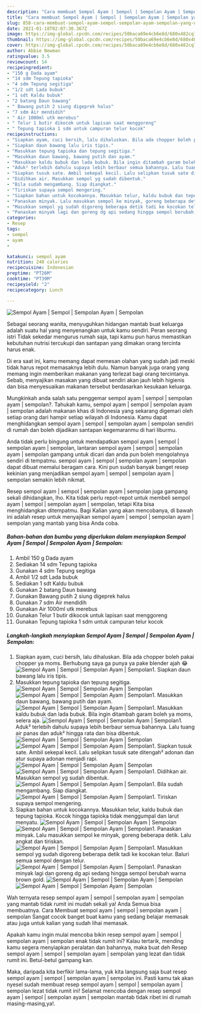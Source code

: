 ```yaml
---
description: "Cara membuat Sempol Ayam | Sempol | Sempolan Ayam | Sempolan yang nikmat dan Mudah Dibuat"
title: "Cara membuat Sempol Ayam | Sempol | Sempolan Ayam | Sempolan yang nikmat dan Mudah Dibuat"
slug: 858-cara-membuat-sempol-ayam-sempol-sempolan-ayam-sempolan-yang-nikmat-dan-mudah-dibuat
date: 2021-01-18T02:07:30.367Z
image: https://img-global.cpcdn.com/recipes/50baca69e4cb6e8d/680x482cq70/sempol-ayam-sempol-sempolan-ayam-sempolan-foto-resep-utama.jpg
thumbnail: https://img-global.cpcdn.com/recipes/50baca69e4cb6e8d/680x482cq70/sempol-ayam-sempol-sempolan-ayam-sempolan-foto-resep-utama.jpg
cover: https://img-global.cpcdn.com/recipes/50baca69e4cb6e8d/680x482cq70/sempol-ayam-sempol-sempolan-ayam-sempolan-foto-resep-utama.jpg
author: Abbie Newman
ratingvalue: 3.5
reviewcount: 14
recipeingredient:
- "150 g Dada ayam"
- "14 sdm Tepung tapioka"
- "4 sdm Tepung segitiga"
- "1/2 sdt Lada bubuk"
- "1 sdt Kaldu bubuk"
- "2 batang Daun bawang"
- " Bawang putih 2 siung digeprek halus"
- "7 sdm Air mendidih"
- " Air 1000ml utk merebus"
- " Telur 1 butir dikocok untuk lapisan saat menggoreng"
- " Tepung tapioka 1 sdm untuk campuran telur kocok"
recipeinstructions:
- "Siapkan ayam, cuci bersih, lalu dihaluskan. Bila ada chopper boleh pakai chopper ya moms. Berhubung saya ga punya ya pake blender ajah 😂"
- "Siapkan daun bawang lalu iris tipis."
- "Masukkan tepung tapioka dan tepung segitiga."
- "Masukkan daun bawang, bawang putih dan ayam."
- "Masukkan kaldu bubuk dan lada bubuk. Bila ingin ditambah garam boleh ya moms, selera aja."
- "Aduk² terlebih dahulu supaya lebih berbaur semua bahannya. Lalu tuang air panas dan aduk² hingga rata dan bisa dibentuk."
- "Siapkan tusuk sate. Ambil sekepal kecil. Lalu selipkan tusuk sate ditengah² adonan dan atur supaya adonan menjadi rapi."
- "Didihkan air. Masukkan sempol yg sudah dibentuk."
- "Bila sudah mengambang. Siap diangkat."
- "Tiriskan supaya sempol mengering."
- "Siapkan bahan untuk kocokannya. Masukkan telur, kaldu bubuk dan tepung tapioka. Kocok hingga tapioka tidak menggumpal dan larut menyatu."
- "Panaskan minyak. Lalu masukkan sempol ke minyak, goreng beberapa detik. Lalu angkat dan tiriskan."
- "Masukkan sempol yg sudah digoreng beberapa detik tadi ke kocokan telur. Baluri semua sempol dengan telur."
- "Panaskan minyak lagi dan goreng dg api sedang hingga sempol berubah warna brown gold."
categories:
- Resep
tags:
- sempol
- ayam
- 

katakunci: sempol ayam  
nutrition: 248 calories
recipecuisine: Indonesian
preptime: "PT26M"
cooktime: "PT39M"
recipeyield: "2"
recipecategory: Lunch

---
```



![Sempol Ayam | Sempol | Sempolan Ayam | Sempolan](https://img-global.cpcdn.com/recipes/50baca69e4cb6e8d/680x482cq70/sempol-ayam-sempol-sempolan-ayam-sempolan-foto-resep-utama.jpg)

Sebagai seorang wanita, menyuguhkan hidangan mantab buat keluarga adalah suatu hal yang menyenangkan untuk kamu sendiri. Peran seorang istri Tidak sekedar mengurus rumah saja, tapi kamu pun harus memastikan kebutuhan nutrisi tercukupi dan santapan yang dimakan orang tercinta harus enak.

Di era  saat ini, kamu memang dapat memesan olahan yang sudah jadi meski tidak harus repot memasaknya lebih dulu. Namun banyak juga orang yang memang ingin memberikan makanan yang terlezat bagi orang tercintanya. Sebab, menyajikan masakan yang dibuat sendiri akan jauh lebih higienis dan bisa menyesuaikan makanan tersebut berdasarkan kesukaan keluarga. 



Mungkinkah anda salah satu penggemar sempol ayam | sempol | sempolan ayam | sempolan?. Tahukah kamu, sempol ayam | sempol | sempolan ayam | sempolan adalah makanan khas di Indonesia yang sekarang digemari oleh setiap orang dari hampir setiap wilayah di Indonesia. Kamu dapat menghidangkan sempol ayam | sempol | sempolan ayam | sempolan sendiri di rumah dan boleh dijadikan santapan kegemaranmu di hari liburmu.

Anda tidak perlu bingung untuk mendapatkan sempol ayam | sempol | sempolan ayam | sempolan, lantaran sempol ayam | sempol | sempolan ayam | sempolan gampang untuk dicari dan anda pun boleh mengolahnya sendiri di tempatmu. sempol ayam | sempol | sempolan ayam | sempolan dapat dibuat memalui beragam cara. Kini pun sudah banyak banget resep kekinian yang menjadikan sempol ayam | sempol | sempolan ayam | sempolan semakin lebih nikmat.

Resep sempol ayam | sempol | sempolan ayam | sempolan juga gampang sekali dihidangkan, lho. Kita tidak perlu repot-repot untuk membeli sempol ayam | sempol | sempolan ayam | sempolan, tetapi Kita bisa menghidangkan ditempatmu. Bagi Kalian yang akan mencobanya, di bawah ini adalah resep untuk menyajikan sempol ayam | sempol | sempolan ayam | sempolan yang mantab yang bisa Anda coba.

<!--inarticleads1-->

##### Bahan-bahan dan bumbu yang diperlukan dalam menyiapkan Sempol Ayam | Sempol | Sempolan Ayam | Sempolan:

1. Ambil 150 g Dada ayam
1. Sediakan 14 sdm Tepung tapioka
1. Gunakan 4 sdm Tepung segitiga
1. Ambil 1/2 sdt Lada bubuk
1. Sediakan 1 sdt Kaldu bubuk
1. Gunakan 2 batang Daun bawang
1. Gunakan  Bawang putih 2 siung digeprek halus
1. Gunakan 7 sdm Air mendidih
1. Gunakan  Air 1000ml utk merebus
1. Gunakan  Telur 1 butir dikocok untuk lapisan saat menggoreng
1. Gunakan  Tepung tapioka 1 sdm untuk campuran telur kocok




<!--inarticleads2-->

##### Langkah-langkah menyiapkan Sempol Ayam | Sempol | Sempolan Ayam | Sempolan:

1. Siapkan ayam, cuci bersih, lalu dihaluskan. Bila ada chopper boleh pakai chopper ya moms. Berhubung saya ga punya ya pake blender ajah 😂
<img src="//assets-global.cpcdn.com/assets/icons/button_play-2c75c40dde080a61004c1f40b05d8f140eaff45d7e9e6481dc71c63d2e7c4909.png" alt="Sempol Ayam | Sempol | Sempolan Ayam | Sempolan">1. Siapkan daun bawang lalu iris tipis.
1. Masukkan tepung tapioka dan tepung segitiga.
<img src="//assets-global.cpcdn.com/assets/icons/button_play-2c75c40dde080a61004c1f40b05d8f140eaff45d7e9e6481dc71c63d2e7c4909.png" alt="Sempol Ayam | Sempol | Sempolan Ayam | Sempolan"><img src="//assets-global.cpcdn.com/assets/icons/button_play-2c75c40dde080a61004c1f40b05d8f140eaff45d7e9e6481dc71c63d2e7c4909.png" alt="Sempol Ayam | Sempol | Sempolan Ayam | Sempolan">1. Masukkan daun bawang, bawang putih dan ayam.
<img src="//assets-global.cpcdn.com/assets/icons/button_play-2c75c40dde080a61004c1f40b05d8f140eaff45d7e9e6481dc71c63d2e7c4909.png" alt="Sempol Ayam | Sempol | Sempolan Ayam | Sempolan">1. Masukkan kaldu bubuk dan lada bubuk. Bila ingin ditambah garam boleh ya moms, selera aja.
<img src="//assets-global.cpcdn.com/assets/icons/button_play-2c75c40dde080a61004c1f40b05d8f140eaff45d7e9e6481dc71c63d2e7c4909.png" alt="Sempol Ayam | Sempol | Sempolan Ayam | Sempolan">1. Aduk² terlebih dahulu supaya lebih berbaur semua bahannya. Lalu tuang air panas dan aduk² hingga rata dan bisa dibentuk.
<img src="//assets-global.cpcdn.com/assets/icons/button_play-2c75c40dde080a61004c1f40b05d8f140eaff45d7e9e6481dc71c63d2e7c4909.png" alt="Sempol Ayam | Sempol | Sempolan Ayam | Sempolan"><img src="//assets-global.cpcdn.com/assets/icons/button_play-2c75c40dde080a61004c1f40b05d8f140eaff45d7e9e6481dc71c63d2e7c4909.png" alt="Sempol Ayam | Sempol | Sempolan Ayam | Sempolan">1. Siapkan tusuk sate. Ambil sekepal kecil. Lalu selipkan tusuk sate ditengah² adonan dan atur supaya adonan menjadi rapi.
<img src="//assets-global.cpcdn.com/assets/icons/button_play-2c75c40dde080a61004c1f40b05d8f140eaff45d7e9e6481dc71c63d2e7c4909.png" alt="Sempol Ayam | Sempol | Sempolan Ayam | Sempolan"><img src="//assets-global.cpcdn.com/assets/icons/button_play-2c75c40dde080a61004c1f40b05d8f140eaff45d7e9e6481dc71c63d2e7c4909.png" alt="Sempol Ayam | Sempol | Sempolan Ayam | Sempolan">1. Didihkan air. Masukkan sempol yg sudah dibentuk.
<img src="//assets-global.cpcdn.com/assets/icons/button_play-2c75c40dde080a61004c1f40b05d8f140eaff45d7e9e6481dc71c63d2e7c4909.png" alt="Sempol Ayam | Sempol | Sempolan Ayam | Sempolan">1. Bila sudah mengambang. Siap diangkat.
<img src="//assets-global.cpcdn.com/assets/icons/button_play-2c75c40dde080a61004c1f40b05d8f140eaff45d7e9e6481dc71c63d2e7c4909.png" alt="Sempol Ayam | Sempol | Sempolan Ayam | Sempolan">1. Tiriskan supaya sempol mengering.
1. Siapkan bahan untuk kocokannya. Masukkan telur, kaldu bubuk dan tepung tapioka. Kocok hingga tapioka tidak menggumpal dan larut menyatu.
<img src="//assets-global.cpcdn.com/assets/icons/button_play-2c75c40dde080a61004c1f40b05d8f140eaff45d7e9e6481dc71c63d2e7c4909.png" alt="Sempol Ayam | Sempol | Sempolan Ayam | Sempolan"><img src="//assets-global.cpcdn.com/assets/icons/button_play-2c75c40dde080a61004c1f40b05d8f140eaff45d7e9e6481dc71c63d2e7c4909.png" alt="Sempol Ayam | Sempol | Sempolan Ayam | Sempolan">1. Panaskan minyak. Lalu masukkan sempol ke minyak, goreng beberapa detik. Lalu angkat dan tiriskan.
<img src="//assets-global.cpcdn.com/assets/icons/button_play-2c75c40dde080a61004c1f40b05d8f140eaff45d7e9e6481dc71c63d2e7c4909.png" alt="Sempol Ayam | Sempol | Sempolan Ayam | Sempolan">1. Masukkan sempol yg sudah digoreng beberapa detik tadi ke kocokan telur. Baluri semua sempol dengan telur.
<img src="//assets-global.cpcdn.com/assets/icons/button_play-2c75c40dde080a61004c1f40b05d8f140eaff45d7e9e6481dc71c63d2e7c4909.png" alt="Sempol Ayam | Sempol | Sempolan Ayam | Sempolan">1. Panaskan minyak lagi dan goreng dg api sedang hingga sempol berubah warna brown gold.
<img src="//assets-global.cpcdn.com/assets/icons/button_play-2c75c40dde080a61004c1f40b05d8f140eaff45d7e9e6481dc71c63d2e7c4909.png" alt="Sempol Ayam | Sempol | Sempolan Ayam | Sempolan"><img src="//assets-global.cpcdn.com/assets/icons/button_play-2c75c40dde080a61004c1f40b05d8f140eaff45d7e9e6481dc71c63d2e7c4909.png" alt="Sempol Ayam | Sempol | Sempolan Ayam | Sempolan">



Wah ternyata resep sempol ayam | sempol | sempolan ayam | sempolan yang mantab tidak rumit ini mudah sekali ya! Anda Semua bisa membuatnya. Cara Membuat sempol ayam | sempol | sempolan ayam | sempolan Sangat cocok banget buat kamu yang sedang belajar memasak atau juga untuk kalian yang sudah lihai memasak.

Apakah kamu ingin mulai mencoba bikin resep sempol ayam | sempol | sempolan ayam | sempolan enak tidak rumit ini? Kalau tertarik, mending kamu segera menyiapkan peralatan dan bahannya, maka buat deh Resep sempol ayam | sempol | sempolan ayam | sempolan yang lezat dan tidak rumit ini. Betul-betul gampang kan. 

Maka, daripada kita berfikir lama-lama, yuk kita langsung saja buat resep sempol ayam | sempol | sempolan ayam | sempolan ini. Pasti kamu tak akan nyesel sudah membuat resep sempol ayam | sempol | sempolan ayam | sempolan lezat tidak rumit ini! Selamat mencoba dengan resep sempol ayam | sempol | sempolan ayam | sempolan mantab tidak ribet ini di rumah masing-masing,ya!.

